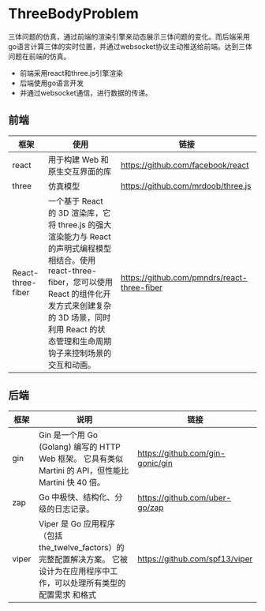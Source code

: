 # ThreeBodyProblem
三体问题的仿真，通过前端的渲染引擎来动态展示三体问题的变化。而后端采用go语言计算三体的实时位置，并通过websocket协议主动推送给前端。达到三体问题在前端的仿真。

- 前端采用react和three.js引擎渲染
- 后端使用go语言开发
- 并通过websocket通信，进行数据的传递。



## 前端

| 框架              | 使用                                                         | 链接                                        |
| ----------------- | ------------------------------------------------------------ | ------------------------------------------- |
| react             | 用于构建 Web 和原生交互界面的库                              | https://github.com/facebook/react           |
| three             | 仿真模型                                                     | https://github.com/mrdoob/three.js          |
| React-three-fiber | 一个基于 React 的 3D 渲染库，它将 three.js 的强大渲染能力与 React 的声明式编程模型相结合。使用 react-three-fiber，您可以使用 React 的组件化开发方式来创建复杂的 3D 场景，同时利用 React 的状态管理和生命周期钩子来控制场景的交互和动画。 | https://github.com/pmndrs/react-three-fiber |



## 后端

| 框架  | 说明                                                         | 链接                             |
| ----- | ------------------------------------------------------------ | -------------------------------- |
| gin   | Gin 是一个用 Go (Golang) 编写的 HTTP Web 框架。 它具有类似 Martini 的 API，但性能比 Martini 快 40 倍。 | https://github.com/gin-gonic/gin |
| zap   | Go 中极快、结构化、分级的日志记录。                          | https://github.com/uber-go/zap   |
| viper | Viper 是 Go 应用程序（包括 the_twelve_factors）的完整配置解决方案。 它被设计为在应用程序中工作，可以处理所有类型的配置需求 和格式 | https://github.com/spf13/viper   |

